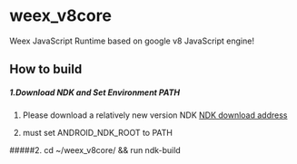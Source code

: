 # weex_v8core
 Weex JavaScript Runtime based on  google v8 JavaScript engine!
 
## How to build
##### 1.Download NDK and Set Environment PATH  

1. Please download a relatively new version NDK  [NDK download address](http://developer.android.com/tools/sdk/ndk/index.html)
           
2. must set ANDROID_NDK_ROOT to PATH   
        
     
#####2. cd ~/weex_v8core/  &&  run ndk-build    
 
